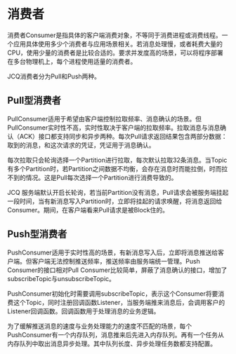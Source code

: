 # 消费者

消费者Consumer是指具体的客户端消费对象，不等同于消费进程或消费线程。一个应用具体使用多少个消费者与应用场景相关。若消息处理慢，或者耗费大量的CPU，使用少量的消费者是比较合适的。要求并发度高的场景，可以将程序部署在多台物理机上，每个进程使用适量的消费者。

JCQ消费者分为Pull和Push两种。

## Pull型消费者


PullConsumer适用于希望由客户端控制拉取频率、消息确认的场景。但PullConsumer实时性不高，实时性取决于客户端的拉取频率。拉取消息与消息确认（ACK）接口都支持同步和异步两种。每次Pull请求返回结果包含两部分数据：取到的消息，和这次请求的凭证，凭证用于消息确认。

每次拉取只会轮询选择一个Partition进行拉取，每次默认拉取32条消息。当Topic有多个Partition时，若Partition之间数据不均衡，会存在消息时而能拉倒，时而拉不到的情况。这是Pull每次选择一个Partition进行消费导致的。

JCQ 服务端默认开启长轮询，若当前Partition没有消息，Pull请求会被服务端挂起一段时间，当有新消息写入Partition时，立即将挂起的请求唤醒，将消息返回给Consumer。期间，在客户端看来Pull请求是被Block住的。

## Push型消费者

PushConsumer适用于实时性高的场景，有新消息写入后，立即将消息推送给客户端。但客户端无法控制推送频率，推送频率由服务端统一管理。Push Consumer的接口相对Pull Consumer比较简单，屏蔽了消息确认的接口，增加了subscribeTopic与unsubscribeTopic。

PushConsumer初始化时需要调用subscribeTopic，表示这个Consumer将要消费这个Topic，同时注册回调函数Listener，当服务端推来消息后，会调用客户的Listener回调函数。回调函数用于处理消息的业务逻辑。

为了缓解推送消息的速度与业务处理能力的速度不匹配的场景，每个PushConsumer有一个内存队列，消息推来后先进入内存队列。再有一个任务从内存队列中取出消息异步处理。其中队列长度、异步处理任务数都支持配置。
